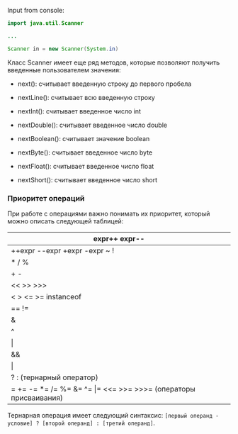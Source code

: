 Input from console:
```java
import java.util.Scanner

...

Scanner in = new Scanner(System.in)
```

Класс Scanner имеет еще ряд методов, которые позволяют получить введенные пользователем значения:

- next(): считывает введенную строку до первого пробела
    
- nextLine(): считывает всю введенную строку
    
- nextInt(): считывает введенное число int
    
- nextDouble(): считывает введенное число double
    
- nextBoolean(): считывает значение boolean
    
- nextByte(): считывает введенное число byte
    
- nextFloat(): считывает введенное число float
    
- nextShort(): считывает введенное число short

### Приоритет операций

При работе с операциями важно понимать их приоритет, который можно описать следующей таблицей:

| expr++ expr-- |
| ---- |
| ++expr --expr +expr -expr ~ ! |
| * / % |
| + - |
| << >> >>> |
| < > <= >= instanceof |
| == != |
| & |
| ^ |
| \| |
| && |
| \| |
| ? : (тернарный оператор) |
| = += -= *= /= %= &= ^= \|= <<= >>= >>>= (операторы присваивания) |
Тернарная операция имеет следующий синтаксис: `[первый операнд - условие] ? [второй операнд] : [третий операнд]`.